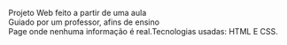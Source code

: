 Projeto Web feito a partir de uma aula <br>
Guiado por um professor, afins de ensino<br>
Page onde nenhuma informação é real.Tecnologias usadas: HTML E CSS.
